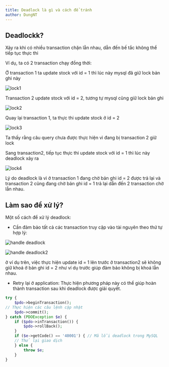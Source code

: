 ```yaml
---
title: Deadlock là gì và cách để tránh
author: DungNT
---
```


## Deadlockk?

Xảy ra khi có nhiều transaction chặn lẵn nhau, dẫn đến bế tắc không thể tiếp tục thực thi

Ví dụ, ta có 2 transaction chạy đồng thời:

Ở transaction 1 ta update stock với id = 1 thì lúc này mysql đã giữ lock bản ghi này

![lock1](https://res.cloudinary.com/du2u3feyq/image/upload/v1727624732/lock3_1727624729.png)

Transaction 2 update stock với id = 2, tương tự mysql cũng giữ lock bản ghi

![lock2](https://res.cloudinary.com/du2u3feyq/image/upload/v1727623362/docker2_1727623361.png)

Quay lại transaction 1, ta thực thi update stock ở id = 2

![lock3](https://res.cloudinary.com/du2u3feyq/image/upload/v1727623356/docker1_1727623353.png)

Ta thấy rằng câu query chưa được thực hiện vì đang bị transaction 2 giữ lock

Sang transaction2, tiếp tục thực thi update stock với id = 1 thì lúc này deadlock xảy ra

![lock4](https://res.cloudinary.com/du2u3feyq/image/upload/v1727625043/lock4_1727625040.png)

Lý do deadlock là vì ở transaction 1 đang chờ bản ghi id = 2 được trả lại và transaction 2 cũng đang chờ bản ghi id = 1 trả lại dẫn đến 2 transaction chờ lẫn nhau.

## Làm sao để xử lý?

Một số cách để xử lý deadlock: 
- Cần đảm bảo tất cả các transaction truy cập vào tài nguyên theo thứ tự hợp lý:

![handle deadlock](https://res.cloudinary.com/du2u3feyq/image/upload/v1727625592/no-deadlock1_1727625589.png)

![handle deadlock2](https://res.cloudinary.com/du2u3feyq/image/upload/v1727625598/no-deadlock2_1727625596.png)

ở ví dụ trên, việc thực hiện update id = 1 lên trước ở transaction2 sẽ không giữ khoá ở bản ghi id = 2 như ví dụ trước giúp đảm bảo không bị khoá lẫn nhau.

- Retry lại ở application:
Thực hiện phương pháp này có thể giúp hoàn thành transaction sau khi deadlock được giải quyết.

```php
try {
    $pdo->beginTransaction();
// Thực hiện các câu lệnh cập nhật
    $pdo->commit();
} catch (PDOException $e) {
    if ($pdo->inTransaction()) {
        $pdo->rollBack();
    }
    if ($e->getCode() == '40001') { // Mã lỗi deadlock trong MySQL
    // Thử lại giao dịch
    } else {
        throw $e;
    }
}

```
